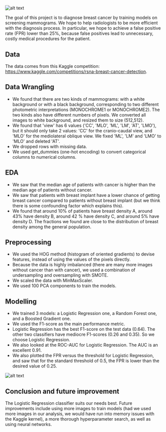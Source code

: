 # 

![alt text](
https://github.com/nhongphuc/RSNA-breast-cancer-detection/blob/main/TitlePic.png?raw=true)


The goal of this project is to diagnose breast cancer by training models on screening mammograms. We hope to help radiologists to be more efficient with the diagnosis process. In particular, we hope to achieve a false positive rate (FPR) lower than 25%, because false positives lead to unnecessary, costly medical procedures for the patient.

## Data

The data comes from this Kaggle competition:
https://www.kaggle.com/competitions/rsna-breast-cancer-detection. 

## Data Wrangling

- We found that there are two kinds of mammograms: with a white background or with a black background, corresponding to two different photometric interpretations (MONOCHROME1 or MONOCHROME2). The two kinds also have different numbers of pixels. We converted all images to white background, and resized them to size (512,512).
- We found that 'view' has 6 values ('CC', 'MLO', 'ML', 'LM', 'AT', 'LMO'), but it should only take 2 values: 'CC' for the cranio-caudal view, and 'MLO' for the mediolateral oblique view. We fixed 'ML', 'LM' and 'LMO' to 'MLO' and deleted 'AT'.
- We dropped rows with missing data.
- We used get_dummies (one-hot encoding) to convert categorical columns to numerical columns.

## EDA

- We saw that the median age of patients with cancer is higher than the median age of patients without cancer.
- We saw that patients with breast implant have a lower chance of getting breast cancer compared to patients without breast implant (but we think there is some confounding factor which explains this).
- We found that around 10% of patients have breast density A, around 43% have density B, around 42 % have density C, and around 5% have density D. The fractions we found are close to the distribution of breast density among the general population.

## Preprocessing

- We used the HOG method (histogram of oriented gradients) to devise features, instead of using the values of the pixels directly.
- Because the data is highly imbalanced (there are many more images without cancer than with cancer), we used a combination of undersampling and oversampling with SMOTE.
- We scaled the data with MinMaxScaler.
- We used 100 PCA components to train the models.

## Modelling
- We trained 3 models: a Logistic Regression one, a Random Forest one, and a Boosted Gradient one.
- We used the F1-score as the main performance metric.
- Logistic Regression has the best F1-score on the test data (0.64). The other two classifiers have mediocre F1-scores (0.26 and 0.35). So we choose Logistic Regression.
- We also looked at the ROC-AUC for Logistic Regression. The AUC is an excellent 0.91.
- We also plotted the FPR versus the threshold for Logistic Regression, and saw that for the standard threshold of 0.5, the FPR is lower than the desired 
value of 0.25.

![alt text](
https://github.com/nhongphuc/RSNA-breast-cancer-detection/blob/main/LogRegROC.png?raw=true)

## Conclusion and future improvement
The Logistic Regression classifier suits our needs best. Future improvements include using more images to train models (had we used more images in our analysis, we would have run into memory issues with the Kaggle kernel), a more thorough hyperparameter search, as well as using neural networks.
